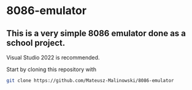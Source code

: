 # 8086-emulator

## This is a very simple 8086 emulator done as a school project.

Visual Studio 2022 is recommended.

Start by cloning this repository with
```bash
git clone https://github.com/Mateusz-Malinowski/8086-emulator
```

